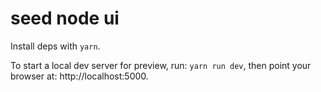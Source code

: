 # seed node ui

Install deps with `yarn`.

To start a local dev server for preview, run: `yarn run dev`, then point your
browser at: http://localhost:5000.
